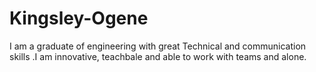 # Kingsley-Ogene
I am a graduate of engineering with great Technical and communication skills .I am innovative, teachbale and able to work with teams and alone.

